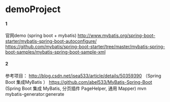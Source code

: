 # demoProject
#### 1
官网demo (spring boot + mybatis)
http://www.mybatis.org/spring-boot-starter/mybatis-spring-boot-autoconfigure/
https://github.com/mybatis/spring-boot-starter/tree/master/mybatis-spring-boot-samples/mybatis-spring-boot-sample-xml
#### 2
参考项目：
http://blog.csdn.net/isea533/article/details/50359390  （Spring Boot 集成MyBatis ）
https://github.com/abel533/MyBatis-Spring-Boot  (Spring Boot 集成 MyBatis, 分页插件 PageHelper, 通用 Mapper)
mvn mybatis-generator:generate
